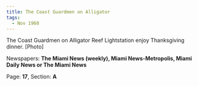 ```yaml
---  
title: The Coast Guardmen on Alligator  
tags:  
  - Nov 1960  
---  
```

  
The Coast Guardmen on Alligator Reef Lightstation enjoy Thanksgiving dinner. [Photo]  
  
Newspapers: **The Miami News (weekly), Miami News-Metropolis, Miami Daily News or The Miami News**  
  
Page: **17**, Section: **A** 
